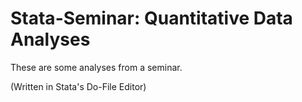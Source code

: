 # Stata-Seminar: Quantitative Data Analyses

These are some analyses from a seminar.

(Written in Stata's Do-File Editor)
